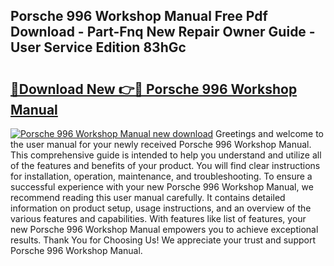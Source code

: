 ## Porsche 996 Workshop Manual Free Pdf Download - Part-Fnq New Repair Owner Guide - User Service Edition 83hGc

# <h2><a href="http://bc98696.oget.top/?id=Porsche+996+Workshop+Manual">🔗Download New 👉🔴 Porsche 996 Workshop Manual</a></h2>

[![Porsche 996 Workshop Manual new download](https://i.imgur.com/5g1atiW.png)](http://bc98696.oget.top/?id=Porsche+996+Workshop+Manual)
Greetings and welcome to the user manual for your newly received Porsche 996 Workshop Manual. This comprehensive guide is intended to help you understand and utilize all of the features and benefits of your product. You will find clear instructions for installation, operation, maintenance, and troubleshooting. To ensure a successful experience with your new Porsche 996 Workshop Manual, we recommend reading this user manual carefully. It contains detailed information on product setup, usage instructions, and an overview of the various features and capabilities. With features like list of features, your new Porsche 996 Workshop Manual empowers you to achieve exceptional results. Thank You for Choosing Us! We appreciate your trust and support Porsche 996 Workshop Manual.

